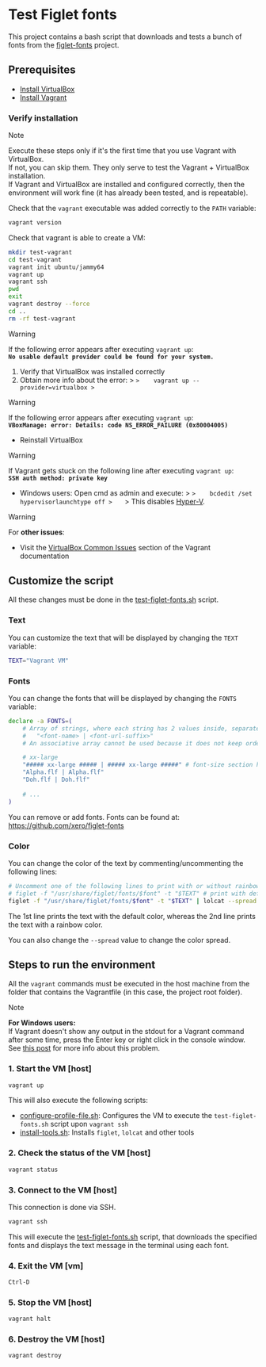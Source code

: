 # Test Figlet fonts

This project contains a bash script that downloads and tests a bunch of fonts from the [figlet-fonts](https://github.com/xero/figlet-fonts) project.

## Prerequisites

* [Install VirtualBox](https://www.virtualbox.org/wiki/Downloads)
* [Install Vagrant](https://www.vagrantup.com/docs/installation)

### Verify installation

> [!NOTE]  
> Execute these steps only if it's the first time that you use Vagrant with VirtualBox.  
> If not, you can skip them. They only serve to test the Vagrant + VirtualBox installation.  
> If Vagrant and VirtualBox are installed and configured correctly,
> then the environment will work fine (it has already been tested, and is repeatable).

Check that the `vagrant` executable was added correctly to the `PATH` variable:
```bash
vagrant version
```

Check that vagrant is able to create a VM:
```bash
mkdir test-vagrant
cd test-vagrant
vagrant init ubuntu/jammy64
vagrant up
vagrant ssh
pwd
exit
vagrant destroy --force
cd ..
rm -rf test-vagrant
```

> [!WARNING]  
> If the following error appears after executing `vagrant up`:  
> __`No usable default provider could be found for your system.`__
>
> 1. Verify that VirtualBox was installed correctly
> 2. Obtain more info about the error:
     >    ```
     >    vagrant up --provider=virtualbox
     >    ```

> [!WARNING]  
> If the following error appears after executing `vagrant up`:  
> __`VBoxManage: error: Details: code NS_ERROR_FAILURE (0x80004005)`__
>
> * Reinstall VirtualBox

> [!WARNING]  
> If Vagrant gets stuck on the following line after executing `vagrant up`:  
> __`SSH auth method: private key`__
>
> * Windows users: Open cmd as admin and execute:
    >    ```
    >    bcdedit /set hypervisorlaunchtype off
    >    ```
    >   This disables [Hyper-V](https://es.wikipedia.org/wiki/Hyper-V).

> [!WARNING]  
> For __other issues__:
>
> * Visit the [VirtualBox Common Issues](https://developer.hashicorp.com/vagrant/docs/providers/virtualbox/common-issues) section of the Vagrant documentation

## Customize the script

All these changes must be done in the [test-figlet-fonts.sh](scripts/test-figlet-fonts.sh) script.

### Text

You can customize the text that will be displayed by changing the `TEXT` variable:
```bash
TEXT="Vagrant VM"
```

### Fonts

You can change the fonts that will be displayed by changing the `FONTS` variable:
```bash
declare -a FONTS=(
    # Array of strings, where each string has 2 values inside, separated using the " | " characters:
    #   "<font-name> | <font-url-suffix>"
    # An associative array cannot be used because it does not keep order

    # xx-large
    "##### xx-large ##### | ##### xx-large #####" # font-size section heading
    "Alpha.flf | Alpha.flf"
    "Doh.flf | Doh.flf"
    
    # ...
)
```

You can remove or add fonts. Fonts can be found at: https://github.com/xero/figlet-fonts

### Color

You can change the color of the text by commenting/uncommenting the following lines:

```bash
# Uncomment one of the following lines to print with or without rainbow color (or uncomment both =P)
# figlet -f "/usr/share/figlet/fonts/$font" -t "$TEXT" # print with default color
figlet -f "/usr/share/figlet/fonts/$font" -t "$TEXT" | lolcat --spread 1.5 --force # print with rainbow color
```

The 1st line prints the text with the default color, whereas the 2nd line prints the text with a rainbow color.

You can also change the `--spread` value to change the color spread.

## Steps to run the environment

All the `vagrant` commands must be executed in the host machine from the folder
that contains the Vagrantfile (in this case, the project root folder).

> [!NOTE]  
> __For Windows users:__  
> If Vagrant doesn't show any output in the stdout for a Vagrant command after some time,
> press the Enter key or right click in the console window.
> See [this post](https://superuser.com/questions/1442941/windows-10-console-stops-running-if-i-click-in-the-console-window) for more info about this problem.

### 1. Start the VM [host]

```bash
vagrant up
```

This will also execute the following scripts:
* [configure-profile-file.sh](scripts/vagrant/configure-profile-file.sh):
  Configures the VM to execute the `test-figlet-fonts.sh` script upon `vagrant ssh`
* [install-tools.sh](scripts/vagrant/install-tools.sh):
  Installs `figlet`, `lolcat` and other tools

### 2. Check the status of the VM [host]

```bash
vagrant status
```

### 3. Connect to the VM [host]

This connection is done via SSH.

```bash
vagrant ssh
```

This will execute the [test-figlet-fonts.sh](scripts/test-figlet-fonts.sh) script,
that downloads the specified fonts and displays the text message in the terminal using each font.

### 4. Exit the VM [vm]

```bash
Ctrl-D
```

### 5. Stop the VM [host]

```bash
vagrant halt
```

### 6. Destroy the VM [host]

```bash
vagrant destroy
```

